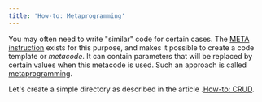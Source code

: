 ```yaml
---
title: 'How-to: Metaprogramming'
---
```


You may often need to write "similar" code for certain cases. The [META instruction](META_instruction.md) exists for this purpose, and makes it possible to create a code template or *metacode*. It can contain parameters that will be replaced by certain values when this metacode is used. Such an approach is called [metaprogramming](Metaprogramming.md).

Let's create a simple directory as described in the article .[How-to: CRUD](How-to_CRUD.md).


